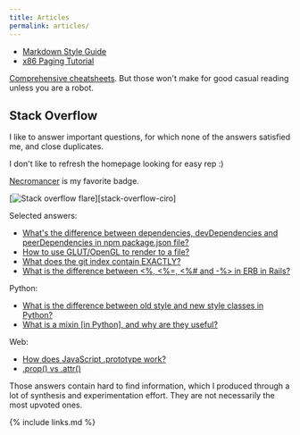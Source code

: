 ```yaml
---
title: Articles
permalink: articles/
---
```


- [Markdown Style Guide](/markdown-style-guide)
- [x86 Paging Tutorial](/x86-paging)

[Comprehensive cheatsheets](/skills). But those won't make for good casual reading unless you are a robot.

## Stack Overflow

I like to answer important questions, for which none of the answers satisfied me, and close duplicates.

I don't like to refresh the homepage looking for easy rep :)

[Necromancer](http://stackoverflow.com/help/badges/17/necromancer) is my favorite badge.

[![Stack overflow flare](http://stackoverflow.com/users/flair/895245.png?theme=dark)][stack-overflow-ciro]

Selected answers:

- [What's the difference between dependencies, devDependencies and peerDependencies in npm package.json file?](http://stackoverflow.com/a/22004559/895245)
- [How to use GLUT/OpenGL to render to a file?](http://stackoverflow.com/a/14324292/895245)
- [What does the git index contain EXACTLY?](http://stackoverflow.com/a/25806452/895245)
- [What is the difference between <%, <%=, <%# and -%> in ERB in Rails?](http://stackoverflow.com/a/25626629/895245)

Python:

- [What is the difference between old style and new style classes in Python?](http://stackoverflow.com/a/19950198/895245)
- [What is a mixin [in Python], and why are they useful?](http://stackoverflow.com/a/20022860/895245)

Web:

- [How does JavaScript .prototype work?](http://stackoverflow.com/a/23877420/895245)
- [.prop() vs .attr()](http://stackoverflow.com/a/24595458/895245)

Those answers contain hard to find information, which I produced through a lot of synthesis and experimentation effort. They are not necessarily the most upvoted ones.

{% include links.md %}
